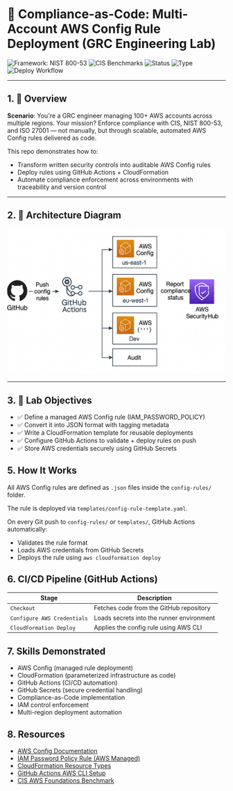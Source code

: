 # 🔐 Compliance-as-Code: Multi-Account AWS Config Rule Deployment (GRC Engineering Lab)

![Framework: NIST 800-53](https://img.shields.io/badge/NIST-800--53-blue)
![CIS Benchmarks](https://img.shields.io/badge/CIS-v8-green)
![Status](https://img.shields.io/badge/Deployment-MultiRegion-orange)
![Type](https://img.shields.io/badge/GRC--Engineering-Project-critical)
![Deploy Workflow](https://github.com/Runc9/aws-config-rule-cicd-for-multi-region-grc/actions/workflows/config-rule-deploy.yml/badge.svg)

---

## 1. 🧠 Overview

**Scenario**: You're a GRC engineer managing 100+ AWS accounts across multiple regions. Your mission? Enforce compliance with CIS, NIST 800-53, and ISO 27001 — not manually, but through scalable, automated AWS Config rules delivered as code.

This repo demonstrates how to:
- Transform written security controls into auditable AWS Config rules
- Deploy rules using GitHub Actions + CloudFormation
- Automate compliance enforcement across environments with traceability and version control

---

## 2. 🧩 Architecture Diagram

![Architecture](architecture.png)

---

## 3. 🎯 Lab Objectives

- ✅ Define a managed AWS Config rule (IAM_PASSWORD_POLICY)
- ✅ Convert it into JSON format with tagging metadata
- ✅ Write a CloudFormation template for reusable deployments
- ✅ Configure GitHub Actions to validate + deploy rules on push
- ✅ Store AWS credentials securely using GitHub Secrets

## 5. How It Works

All AWS Config rules are defined as `.json` files inside the `config-rules/` folder.

The rule is deployed via `templates/config-rule-template.yaml`.

On every Git push to `config-rules/` or `templates/`, GitHub Actions automatically:

- Validates the rule format
- Loads AWS credentials from GitHub Secrets
- Deploys the rule using `aws cloudformation deploy`


## 6. CI/CD Pipeline (GitHub Actions)

| Stage                     | Description                                              |
|---------------------------|----------------------------------------------------------|
| `Checkout`                | Fetches code from the GitHub repository                  |
| `Configure AWS Credentials` | Loads secrets into the runner environment              |
| `CloudFormation Deploy`   | Applies the config rule using AWS CLI                    |


## 7. Skills Demonstrated

- AWS Config (managed rule deployment)
- CloudFormation (parameterized infrastructure as code)
- GitHub Actions (CI/CD automation)
- GitHub Secrets (secure credential handling)
- Compliance-as-Code implementation
- IAM control enforcement
- Multi-region deployment automation


## 8. Resources

- [AWS Config Documentation](https://docs.aws.amazon.com/config/latest/developerguide/)
- [IAM Password Policy Rule (AWS Managed)](https://docs.aws.amazon.com/config/latest/developerguide/iam-password-policy.html)
- [CloudFormation Resource Types](https://docs.aws.amazon.com/AWSCloudFormation/latest/UserGuide/aws-template-resource-type-ref.html)
- [GitHub Actions AWS CLI Setup](https://github.com/aws-actions/configure-aws-credentials)
- [CIS AWS Foundations Benchmark](https://www.cisecurity.org/benchmark/amazon_web_services)
